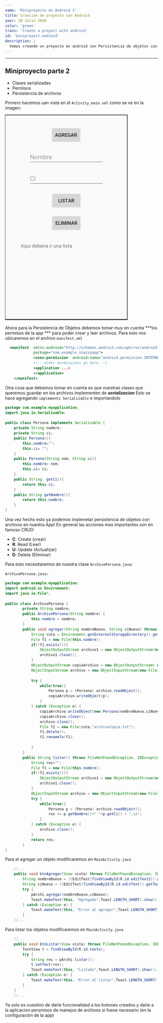 ```yaml
---
name: 'Miniproyecto en Android 2'
title: Creacion de proyecto con Android
year: 20 Julio 2020
color: 'green'
trans: 'Create a proyect with android'
id: 'miniproyect-android'
description: |
  Vamos creando un proyecto en android con Persistencia de objetos con archivos
---
```


---
## Miniproyecto parte 2
- Clases serializadas
- Permisos
- Persistencia de archivos

Primero hacemos uan vista en el `Activity_main.xml` como se ve en la imagen:

![a](https://raw.githubusercontent.com/doneber/POO/master/Resources/android/clase04/layout.JPG)

Ahora para la Persistencia de Objetos debemos tomar muy en cuenta ***los permisos de la app *** para poder crear y leer archivos.
Para esto nos ubicaremos en el archivo `manifest.xml`
```xml
  <manifest  xmlns:android="http://schemas.android.com/apk/res/android" 
			 package="com.example.snazzyapp">  
			 <uses-permission  android:name="android.permission.INTERNET"/>
			 <!-- other permissions go here -->
			 <application ...> 
			 </application>
	</manifest>
```
Otra cosa que debemos tomar en cuenta es que nuestras clases que queremos guardar en los archivos implementen de ***serializacion***
Esto se hace agregando `implements Serializable` e importandolo
```java
package com.example.myapplication;
import java.io.Serializable;

public class Persona implements Serializable {
    private String nombre;
    private String ci;
    public Persona(){
        this.nombre="";
        this.ci= "";
    }
    public Persona(String nom, String ci){
        this.nombre= nom;
        this.ci= ci;
    }
    public String  getCi(){
        return this.ci;
    }
    public String getNombre(){
        return this.nombre;
    }
}
```
Una vez hecho esto ya podemos implenetar persistencia de objetos con archivos en nuestra App!
En general las acciones mas importantes  son en famoso CRUD:
- **C**: Create (crear)
- **R**: Read (Leer)
- **U**: Update (Actualizar)
- **D**: Delete (Eliminar)

Para esto necesitaremos de nuestra clase `ArchivoPersona.java`:

`ArchivoPersona.java:`
```java
package com.example.myapplication;
import android.os.Environment;
import java.io.File*;

public class ArchivoPersona {
        private String nombre;
        public ArchivoPersona(String nombre) {
            this.nombre = nombre;
        }
        public void agregar(String nombreNuevo, String ciNuevo) throws FileNotFoundException, IOException {
            String ruta = Environment.getExternalStorageDirectory().getAbsolutePath();
            File f1 = new File(this.nombre);
            if(!f1.exists()){
                ObjectOutputStream archivo1 = new ObjectOutputStream(new FileOutputStream(this.nombre));
                archivo1.close();
            }
            ObjectOutputStream copiaArchivo = new ObjectOutputStream( new FileOutputStream(ruta+"/archivoCopia.txt") );
            ObjectInputStream archivo = new ObjectInputStream(new FileInputStream(this.nombre));

            try {
                while(true){
                    Persona p = (Persona) archivo.readObject();
                    copiaArchivo.writeObject(p);
                }
            } catch (Exception e) {
                copiaArchivo.writeObject(new Persona(nombreNuevo,ciNuevo));
                copiaArchivo.close();
                archivo.close();
                File f2 = new File(ruta,"archivoCopia.txt");
                f1.delete();
                f2.renameTo(f1);

            }
        }
        public String listar() throws FileNotFoundException, IOException{
            String res="";
            File f1 = new File(this.nombre);
            if(!f1.exists()){
                ObjectOutputStream archivo1 = new ObjectOutputStream(new FileOutputStream(this.nombre));
                archivo1.close();
            }
            ObjectInputStream archivo = new ObjectInputStream(new FileInputStream(this.nombre));
            try {
                while(true){
                    Persona p = (Persona) archivo.readObject();
                    res += p.getNombre()+" "+p.getCi() + ".\n";
                }
            } catch (Exception e) {
                archivo.close();
            }
            return res;
        }
}
```

Para el agregar un objeto modificaremos en `MainActivity.java`

```java
	//...
    public void btnAgregar(View vista) throws FileNotFoundException, IOException {
        String nombreNuevo = ((EditText)findViewById(R.id.editText2)).getText().toString();
        String ciNuevo = ((EditText)findViewById(R.id.editText)).getText().toString();
        try {
            pArchi.agregar(nombreNuevo,ciNuevo);
            Toast.makeText(this, "Agregado",Toast.LENGTH_SHORT).show();
        } catch (Exception e) {
            Toast.makeText(this, "Error al agregar",Toast.LENGTH_SHORT).show();
        }
	//...
```
Para listar los objetos modificaremos en `MainActivity.java`
```java
	//...
	public void btnListar(View vista) throws FileNotFoundException, IOException {
        TextView t = findViewById(R.id.texto);
        try {
            String res = pArchi.listar();
            t.setText(res);
            Toast.makeText(this, "Listado",Toast.LENGTH_SHORT).show();
        } catch (Exception e) {
            Toast.makeText(this, "Error al listar",Toast.LENGTH_SHORT).show();
        }
    }
	//...
```

Ya solo es cuestion de darle funcionalidad a los botones creados y darle a la aplicacion persmisos de manejos de archivos si fuese necesario (en la configuración de la app)